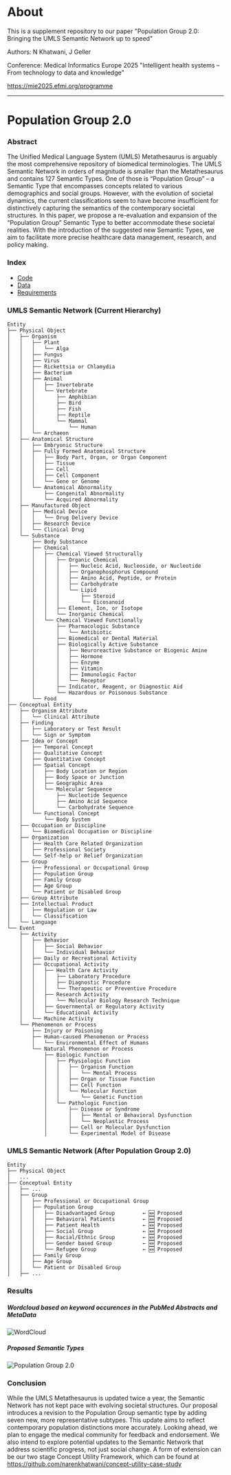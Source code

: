 # About 
This is a supplement repository to our paper "Population Group 2.0: Bringing the UMLS Semantic Network up to speed"

Authors: N Khatwani, J Geller

Conference: Medical Informatics Europe 2025 "Intelligent health systems – From technology to data and knowledge" 

https://mie2025.efmi.org/programme

--------------------------------------
# Population Group 2.0

### Abstract
The Unified Medical Language System (UMLS) Metathesaurus is
arguably the most comprehensive repository of biomedical terminologies. The
UMLS Semantic Network in orders of magnitude is smaller than the Metathesaurus
and contains 127 Semantic Types. One of those is “Population Group” – a Semantic
Type that encompasses concepts related to various demographics and social groups.
However, with the evolution of societal dynamics, the current classifications seem
to have become insufficient for distinctively capturing the semantics of the
contemporary societal structures. In this paper, we propose a re-evaluation and
expansion of the “Population Group” Semantic Type to better accommodate these
societal realities. With the introduction of the suggested new Semantic Types, we
aim to facilitate more precise healthcare data management, research, and policy
making.

### Index

- [Code](https://github.com/narenkhatwani/population-group-2.0/tree/main/code)
- [Data](https://github.com/narenkhatwani/population-group-2.0/tree/main/data)
- [Requirements](https://github.com/narenkhatwani/population-group-2.0/tree/main/requirements)



### UMLS Semantic Network (Current Hierarchy)
```
Entity
├── Physical Object
│   ├── Organism
│   │   ├── Plant
│   │   │   └── Alga
│   │   ├── Fungus
│   │   ├── Virus
│   │   ├── Rickettsia or Chlamydia
│   │   ├── Bacterium
│   │   ├── Animal
│   │   │   ├── Invertebrate
│   │   │   └── Vertebrate
│   │   │       ├── Amphibian
│   │   │       ├── Bird
│   │   │       ├── Fish
│   │   │       ├── Reptile
│   │   │       └── Mammal
│   │   │           └── Human
│   │   └── Archaeon
│   ├── Anatomical Structure
│   │   ├── Embryonic Structure
│   │   ├── Fully Formed Anatomical Structure
│   │   │   ├── Body Part, Organ, or Organ Component
│   │   │   ├── Tissue
│   │   │   ├── Cell
│   │   │   ├── Cell Component
│   │   │   └── Gene or Genome
│   │   └── Anatomical Abnormality
│   │       ├── Congenital Abnormality
│   │       └── Acquired Abnormality
│   ├── Manufactured Object
│   │   ├── Medical Device
│   │   │   └── Drug Delivery Device
│   │   ├── Research Device
│   │   └── Clinical Drug
│   └── Substance
│       ├── Body Substance
│       ├── Chemical
│       │   ├── Chemical Viewed Structurally
│       │   │   ├── Organic Chemical
│       │   │   │   ├── Nucleic Acid, Nucleoside, or Nucleotide
│       │   │   │   ├── Organophosphorus Compound
│       │   │   │   ├── Amino Acid, Peptide, or Protein
│       │   │   │   ├── Carbohydrate
│       │   │   │   └── Lipid
│       │   │   │       ├── Steroid
│       │   │   │       └── Eicosanoid
│       │   │   ├── Element, Ion, or Isotope
│       │   │   └── Inorganic Chemical
│       │   └── Chemical Viewed Functionally
│       │       ├── Pharmacologic Substance
│       │       │   └── Antibiotic
│       │       ├── Biomedical or Dental Material
│       │       ├── Biologically Active Substance
│       │       │   ├── Neuroreactive Substance or Biogenic Amine
│       │       │   ├── Hormone
│       │       │   ├── Enzyme
│       │       │   ├── Vitamin
│       │       │   ├── Immunologic Factor
│       │       │   └── Receptor
│       │       ├── Indicator, Reagent, or Diagnostic Aid
│       │       └── Hazardous or Poisonous Substance
│       └── Food
├── Conceptual Entity
│   ├── Organism Attribute
│   │   └── Clinical Attribute
│   ├── Finding
│   │   ├── Laboratory or Test Result
│   │   └── Sign or Symptom
│   ├── Idea or Concept
│   │   ├── Temporal Concept
│   │   ├── Qualitative Concept
│   │   ├── Quantitative Concept
│   │   ├── Spatial Concept
│   │   │   ├── Body Location or Region
│   │   │   ├── Body Space or Junction
│   │   │   ├── Geographic Area
│   │   │   └── Molecular Sequence
│   │   │       ├── Nucleotide Sequence
│   │   │       ├── Amino Acid Sequence
│   │   │       └── Carbohydrate Sequence
│   │   └── Functional Concept
│   │       └── Body System
│   ├── Occupation or Discipline
│   │   └── Biomedical Occupation or Discipline
│   ├── Organization
│   │   ├── Health Care Related Organization
│   │   ├── Professional Society
│   │   └── Self-help or Relief Organization
│   ├── Group
│   │   ├── Professional or Occupational Group
│   │   ├── Population Group
│   │   ├── Family Group
│   │   ├── Age Group
│   │   └── Patient or Disabled Group
│   ├── Group Attribute
│   ├── Intellectual Product
│   │   ├── Regulation or Law
│   │   └── Classification
│   └── Language
└── Event
    ├── Activity
    │   ├── Behavior
    │   │   ├── Social Behavior
    │   │   └── Individual Behavior
    │   ├── Daily or Recreational Activity
    │   ├── Occupational Activity
    │   │   ├── Health Care Activity
    │   │   │   ├── Laboratory Procedure
    │   │   │   ├── Diagnostic Procedure
    │   │   │   └── Therapeutic or Preventive Procedure
    │   │   ├── Research Activity
    │   │   │   └── Molecular Biology Research Technique
    │   │   ├── Governmental or Regulatory Activity
    │   │   └── Educational Activity
    │   └── Machine Activity
    └── Phenomenon or Process
        ├── Injury or Poisoning
        ├── Human-caused Phenomenon or Process
        │   └── Environmental Effect of Humans
        └── Natural Phenomenon or Process
            ├── Biologic Function
            │   ├── Physiologic Function
            │   │   ├── Organism Function
            │   │   │   └── Mental Process
            │   │   ├── Organ or Tissue Function
            │   │   ├── Cell Function
            │   │   └── Molecular Function
            │   │       └── Genetic Function
            │   └── Pathologic Function
            │       ├── Disease or Syndrome
            │       │   ├── Mental or Behavioral Dysfunction
            │       │   └── Neoplastic Process
            │       ├── Cell or Molecular Dysfunction
            │       └── Experimental Model of Disease
```
            
### UMLS Semantic Network (After Population Group 2.0)

```
Entity
├── Physical Object
│   ...
├── Conceptual Entity
│   ├── ...
│   ├── Group
│   │   ├── Professional or Occupational Group
│   │   ├── Population Group
│   │   │   ├── Disadvantaged Group         ← 🆕 Proposed
│   │   │   ├── Behavioral Patients         ← 🆕 Proposed
│   │   │   ├── Patient Health              ← 🆕 Proposed
│   │   │   ├── Social Group                ← 🆕 Proposed
│   │   │   ├── Racial/Ethnic Group         ← 🆕 Proposed
│   │   │   ├── Gender based Group          ← 🆕 Proposed
│   │   │   └── Refugee Group               ← 🆕 Proposed
│   │   ├── Family Group
│   │   ├── Age Group
│   │   └── Patient or Disabled Group
│   ├── ...
```

### Results
##### Wordcloud based on keyword occurences in the PubMed Abstracts and MetaData
![WordCloud](https://github.com/narenkhatwani/population-group-2.0/blob/main/img/word_cloud.png)
##### Proposed Semantic Types
![Population Group 2.0](https://github.com/narenkhatwani/population-group-2.0/blob/main/img/tree.png?raw=true)

### Conclusion

While the UMLS Metathesaurus is updated twice a year, the Semantic Network has not kept pace with evolving societal structures. Our proposal introduces a revision to the Population Group semantic type by adding seven new, more representative subtypes. This update aims to reflect contemporary population distinctions more accurately. Looking ahead, we plan to engage the medical community for feedback and endorsement. We also intend to explore potential updates to the Semantic Network that address scientific progress, not just social change. A form of extension can be our two stage Concept Utility Framework, which can be found at https://github.com/narenkhatwani/concept-utility-case-study
